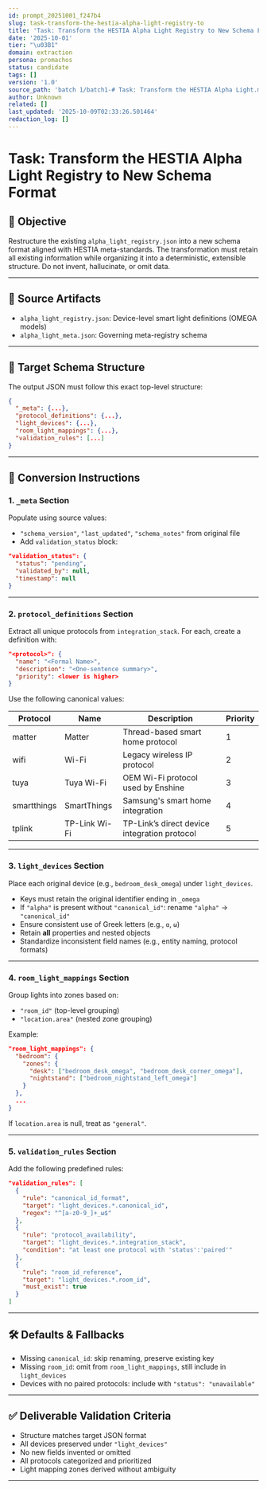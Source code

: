 ```yaml
---
id: prompt_20251001_f247b4
slug: task-transform-the-hestia-alpha-light-registry-to
title: 'Task: Transform the HESTIA Alpha Light Registry to New Schema Format'
date: '2025-10-01'
tier: "\u03B1"
domain: extraction
persona: promachos
status: candidate
tags: []
version: '1.0'
source_path: 'batch 1/batch1-# Task: Transform the HESTIA Alpha Light.md'
author: Unknown
related: []
last_updated: '2025-10-09T02:33:26.501464'
redaction_log: []
---
```


# Task: Transform the HESTIA Alpha Light Registry to New Schema Format

## 🎯 Objective

Restructure the existing `alpha_light_registry.json` into a new schema format aligned with HESTIA meta-standards. The transformation must retain all existing information while organizing it into a deterministic, extensible structure. Do not invent, hallucinate, or omit data.

---

## 📂 Source Artifacts

- `alpha_light_registry.json`: Device-level smart light definitions (OMEGA models)
- `alpha_light_meta.json`: Governing meta-registry schema

---

## 🧱 Target Schema Structure

The output JSON must follow this exact top-level structure:

```json
{
  "_meta": {...},
  "protocol_definitions": {...},
  "light_devices": {...},
  "room_light_mappings": {...},
  "validation_rules": [...]
}
```

---

## 📌 Conversion Instructions

### 1. `_meta` Section

Populate using source values:

- `"schema_version"`, `"last_updated"`, `"schema_notes"` from original file
- Add `validation_status` block:

```json
"validation_status": {
  "status": "pending",
  "validated_by": null,
  "timestamp": null
}
```

---

### 2. `protocol_definitions` Section

Extract all unique protocols from `integration_stack`. For each, create a definition with:

```json
"<protocol>": {
  "name": "<Formal Name>",
  "description": "<One-sentence summary>",
  "priority": <lower is higher>
}
```

Use the following canonical values:

| Protocol       | Name         | Description                                     | Priority |
|----------------|--------------|-------------------------------------------------|----------|
| matter         | Matter       | Thread-based smart home protocol               | 1        |
| wifi           | Wi-Fi        | Legacy wireless IP protocol                    | 2        |
| tuya           | Tuya Wi-Fi   | OEM Wi-Fi protocol used by Enshine             | 3        |
| smartthings    | SmartThings  | Samsung's smart home integration               | 4        |
| tplink         | TP-Link Wi-Fi| TP-Link’s direct device integration protocol   | 5        |

---

### 3. `light_devices` Section

Place each original device (e.g., `bedroom_desk_omega`) under `light_devices`.

- Keys must retain the original identifier ending in `_omega`
- If `"alpha"` is present without `"canonical_id"`: rename `"alpha"` → `"canonical_id"`
- Ensure consistent use of Greek letters (e.g., `α`, `ω`)
- Retain **all** properties and nested objects
- Standardize inconsistent field names (e.g., entity naming, protocol formats)

---

### 4. `room_light_mappings` Section

Group lights into zones based on:

- `"room_id"` (top-level grouping)
- `"location.area"` (nested zone grouping)

Example:

```json
"room_light_mappings": {
  "bedroom": {
    "zones": {
      "desk": ["bedroom_desk_omega", "bedroom_desk_corner_omega"],
      "nightstand": ["bedroom_nightstand_left_omega"]
    }
  },
  ...
}
```

If `location.area` is null, treat as `"general"`.

---

### 5. `validation_rules` Section

Add the following predefined rules:

```json
"validation_rules": [
  {
    "rule": "canonical_id_format",
    "target": "light_devices.*.canonical_id",
    "regex": "^[a-z0-9_]+_ω$"
  },
  {
    "rule": "protocol_availability",
    "target": "light_devices.*.integration_stack",
    "condition": "at least one protocol with 'status':'paired'"
  },
  {
    "rule": "room_id_reference",
    "target": "light_devices.*.room_id",
    "must_exist": true
  }
]
```

---

## 🛠 Defaults & Fallbacks

- Missing `canonical_id`: skip renaming, preserve existing key
- Missing `room_id`: omit from `room_light_mappings`, still include in `light_devices`
- Devices with no paired protocols: include with `"status": "unavailable"`

---

## ✅ Deliverable Validation Criteria

- Structure matches target JSON format
- All devices preserved under `"light_devices"`
- No new fields invented or omitted
- All protocols categorized and prioritized
- Light mapping zones derived without ambiguity

---
